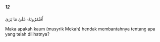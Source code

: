 ##### 12

<span class="ayah">أَفَتُمَٰرُونَهُۥ عَلَىٰ مَا يَرَىٰ</span>

<span class="ayah_translation">Maka apakah kaum (musyrik Mekah) hendak membantahnya tentang apa yang telah dilihatnya?</span>
